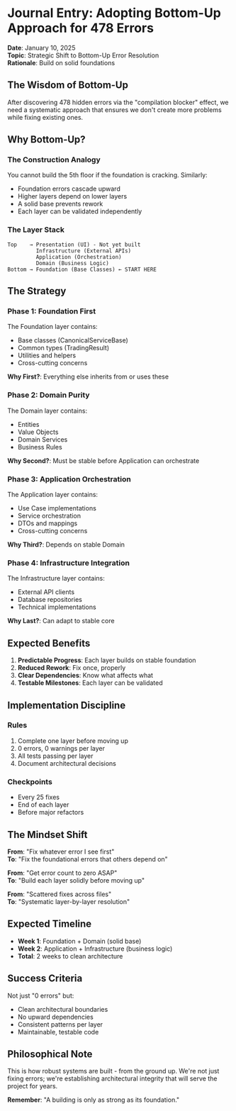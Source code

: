 # Journal Entry: Adopting Bottom-Up Approach for 478 Errors
**Date**: January 10, 2025  
**Topic**: Strategic Shift to Bottom-Up Error Resolution  
**Rationale**: Build on solid foundations

## The Wisdom of Bottom-Up

After discovering 478 hidden errors via the "compilation blocker" effect, we need a systematic approach that ensures we don't create more problems while fixing existing ones.

## Why Bottom-Up?

### The Construction Analogy
You cannot build the 5th floor if the foundation is cracking. Similarly:
- Foundation errors cascade upward
- Higher layers depend on lower layers  
- A solid base prevents rework
- Each layer can be validated independently

### The Layer Stack
```
Top    → Presentation (UI) - Not yet built
         Infrastructure (External APIs)
         Application (Orchestration)
         Domain (Business Logic)
Bottom → Foundation (Base Classes) ← START HERE
```

## The Strategy

### Phase 1: Foundation First
The Foundation layer contains:
- Base classes (CanonicalServiceBase)
- Common types (TradingResult<T>)
- Utilities and helpers
- Cross-cutting concerns

**Why First?**: Everything else inherits from or uses these

### Phase 2: Domain Purity
The Domain layer contains:
- Entities
- Value Objects
- Domain Services
- Business Rules

**Why Second?**: Must be stable before Application can orchestrate

### Phase 3: Application Orchestration
The Application layer contains:
- Use Case implementations
- Service orchestration
- DTOs and mappings
- Cross-cutting concerns

**Why Third?**: Depends on stable Domain

### Phase 4: Infrastructure Integration
The Infrastructure layer contains:
- External API clients
- Database repositories
- Technical implementations

**Why Last?**: Can adapt to stable core

## Expected Benefits

1. **Predictable Progress**: Each layer builds on stable foundation
2. **Reduced Rework**: Fix once, properly
3. **Clear Dependencies**: Know what affects what
4. **Testable Milestones**: Each layer can be validated

## Implementation Discipline

### Rules
1. Complete one layer before moving up
2. 0 errors, 0 warnings per layer
3. All tests passing per layer
4. Document architectural decisions

### Checkpoints
- Every 25 fixes
- End of each layer
- Before major refactors

## The Mindset Shift

**From**: "Fix whatever error I see first"  
**To**: "Fix the foundational errors that others depend on"

**From**: "Get error count to zero ASAP"  
**To**: "Build each layer solidly before moving up"

**From**: "Scattered fixes across files"  
**To**: "Systematic layer-by-layer resolution"

## Expected Timeline

- **Week 1**: Foundation + Domain (solid base)
- **Week 2**: Application + Infrastructure (business logic)
- **Total**: 2 weeks to clean architecture

## Success Criteria

Not just "0 errors" but:
- Clean architectural boundaries
- No upward dependencies
- Consistent patterns per layer
- Maintainable, testable code

## Philosophical Note

This is how robust systems are built - from the ground up. We're not just fixing errors; we're establishing architectural integrity that will serve the project for years.

**Remember**: "A building is only as strong as its foundation."